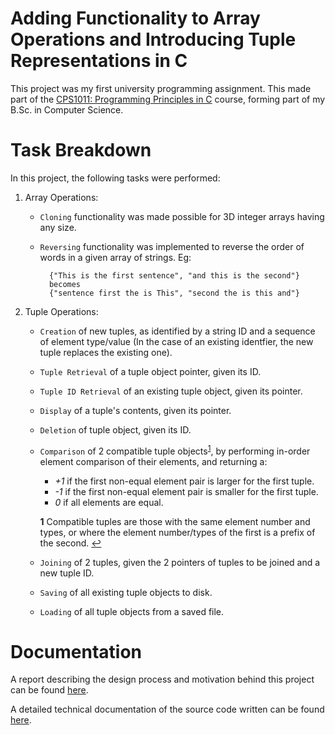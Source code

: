 # Adding Functionality to Array Operations and Introducing Tuple Representations in C

This project was my first university programming assignment. This made part of the [CPS1011: Programming Principles in C](https://www.um.edu.mt/courses/studyunit/CPS1011) course, forming part of my B.Sc. in Computer Science.

# Task Breakdown

In this project, the following tasks were performed:

1.  Array Operations:

    - `Cloning` functionality was made possible for 3D integer arrays having any size.
    - `Reversing` functionality was implemented to reverse the order of words in a given array of strings. Eg:

            {"This is the first sentence", "and this is the second"}
            becomes
            {"sentence first the is This", "second the is this and"}

2.  Tuple Operations:

    - `Creation` of new tuples, as identified by a string ID and a sequence of element type/value (In the case of an existing identfier, the new tuple replaces the existing one).
    - `Tuple Retrieval` of a tuple object pointer, given its ID.
    - `Tuple ID Retrieval` of an existing tuple object, given its pointer.
    - `Display` of a tuple's contents, given its pointer.
    - `Deletion` of tuple object, given its ID.
    - `Comparison` of 2 compatible tuple objects<sup id="a1">[1](#f1)</sup>, by performing in-order element comparison of their elements, and returning a:

      - _+1_ if the first non-equal element pair is larger for the first tuple.
      - _-1_ if the first non-equal element pair is smaller for the first tuple.
      - _0_ if all elements are equal.

      <b id="f1">1</b> Compatible tuples are those with the same element number and types, or where the element number/types of the first is a prefix of the second. [↩](#a1)

    - `Joining` of 2 tuples, given the 2 pointers of tuples to be joined and a new tuple ID.
    - `Saving` of all existing tuple objects to disk.
    - `Loading` of all tuple objects from a saved file.

# Documentation

A report describing the design process and motivation behind this project can be found [here](https://github.com/tristan-oa/C-Programming-Principles-1st-year/blob/master/Assignment_SPECIFICATION.pdf).

A detailed technical documentation of the source code written can be found [here](https://github.com/tristan-oa/C-Programming-Principles-1st-year/blob/master/DOCUMENTATION.pdf).
